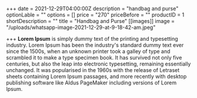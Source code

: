 +++
date = 2021-12-29T04:00:00Z
description = "handbag and purse"
optionLable = ""
options = []
price = "270"
priceBefore = ""
productID = 1
shortDescription = ""
title = "Handbag and Purse"
[[images]]
image = "/uploads/whatsapp-image-2021-12-29-at-9-18-42-am.jpeg"

+++
**Lorem Ipsum** is simply dummy text of the printing and typesetting industry. Lorem Ipsum has been the industry's standard dummy text ever since the 1500s, when an unknown printer took a galley of type and scrambled it to make a type specimen book. It has survived not only five centuries, but also the leap into electronic typesetting, remaining essentially unchanged. It was popularised in the 1960s with the release of Letraset sheets containing Lorem Ipsum passages, and more recently with desktop publishing software like Aldus PageMaker including versions of Lorem Ipsum.